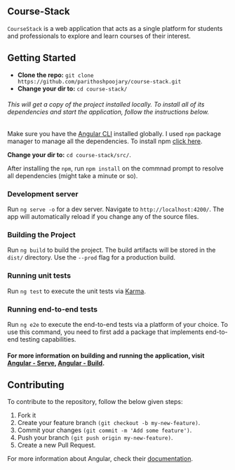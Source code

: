 ## Course-Stack
`CourseStack` is a web application that acts as a single platform for students and professionals to explore and learn courses of their interest. 

## Getting Started

* **Clone the repo:** `git clone https://github.com/parithoshpoojary/course-stack.git`
* **Change your dir to:** `cd course-stack/`

###### This will get a copy of the project installed locally. To install all of its dependencies and start the application, follow the instructions below.

Make sure you have the [Angular CLI](https://angular.io/cli) installed globally. I used `npm` package manager to manage all the dependencies. To install npm [click here](https://nodejs.org/en/download/).

**Change your dir to:** `cd course-stack/src/`.

After installing the `npm`, run `npm install` on the commnad prompt to resolve all dependencies (might take a minute or so).

### Development server

Run `ng serve -o` for a dev server. Navigate to `http://localhost:4200/`. The app will automatically reload if you change any of the source files.

### Building the Project

Run `ng build` to build the project. The build artifacts will be stored in the `dist/` directory. Use the `--prod` flag for a production build.

### Running unit tests

Run `ng test` to execute the unit tests via [Karma](https://karma-runner.github.io).

### Running end-to-end tests

Run `ng e2e` to execute the end-to-end tests via a platform of your choice. To use this command, you need to first add a package that implements end-to-end testing capabilities.

#### For more information on building and running the application, visit [Angular - Serve](https://angular.io/cli/serve), [Angular - Build](https://angular.io/cli/build).

## Contributing

To contribute to the repository, follow the below given steps:

1. Fork it
2. Create your feature branch `(git checkout -b my-new-feature)`.
3. Commit your changes `(git commit -m 'Add some feature')`.
4. Push your branch `(git push origin my-new-feature)`.
5. Create a new Pull Request.

For more information about Angular, check their [documentation](https://angular.io/docs).
